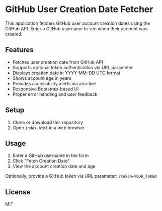 # GitHub User Creation Date Fetcher

This application fetches GitHub user account creation dates using the GitHub API. Enter a GitHub username to see when their account was created.

## Features

- Fetches user creation date from GitHub API
- Supports optional token authentication via URL parameter
- Displays creation date in YYYY-MM-DD UTC format
- Shows account age in years
- Provides accessibility alerts via aria-live
- Responsive Bootstrap-based UI
- Proper error handling and user feedback

## Setup

1. Clone or download this repository
2. Open `index.html` in a web browser

## Usage

1. Enter a GitHub username in the form
2. Click "Fetch Creation Date"
3. View the account creation date and age

Optionally, provide a GitHub token via URL parameter: `?token=YOUR_TOKEN`

## License

MIT
